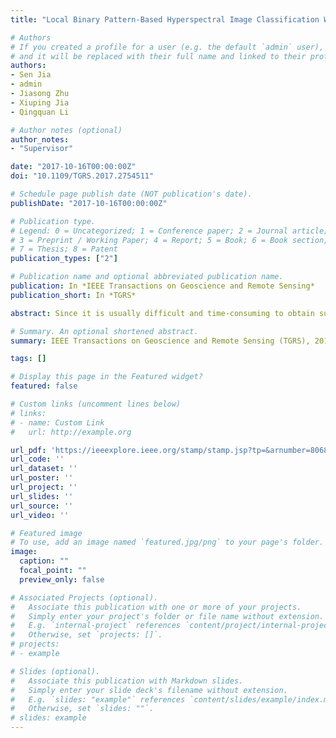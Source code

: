 ```yaml
---
title: "Local Binary Pattern-Based Hyperspectral Image Classification With Superpixel Guidance"

# Authors
# If you created a profile for a user (e.g. the default `admin` user), write the username (folder name) here 
# and it will be replaced with their full name and linked to their profile.
authors:
- Sen Jia
- admin
- Jiasong Zhu
- Xiuping Jia
- Qingquan Li

# Author notes (optional)
author_notes:
- "Supervisor"

date: "2017-10-16T00:00:00Z"
doi: "10.1109/TGRS.2017.2754511"

# Schedule page publish date (NOT publication's date).
publishDate: "2017-10-16T00:00:00Z"

# Publication type.
# Legend: 0 = Uncategorized; 1 = Conference paper; 2 = Journal article;
# 3 = Preprint / Working Paper; 4 = Report; 5 = Book; 6 = Book section;
# 7 = Thesis; 8 = Patent
publication_types: ["2"]

# Publication name and optional abbreviated publication name.
publication: In *IEEE Transactions on Geoscience and Remote Sensing*
publication_short: In *TGRS*

abstract: Since it is usually difficult and time-consuming to obtain sufficient training samples by manually labeling, feature extraction, which investigates the characteristics of hyperspectral images (HSIs), such as spectral continuity and spatial locality of surface objects, to achieve the most discriminative feature representation, is very important for HSI classification. Meanwhile, due to the spatial regularity of surface materials, it is desirable to improve the classification performance of HSIs from the superpixel viewpoint. In this paper, we propose a novel local binary pattern (LBP)-based superpixel-level decision fusion method for HSI classification. The proposed framework employs uniform LBP (ULBP) to extract local image features, and then, a support vector machine is utilized to formulate the probability description of each pixel belonging to every class. The composite image of the first three components extracted by a principal component analysis from the HSI data is oversegmented into many homogeneous regions by using the entropy rate segmentation method. Then, a region merging process is applied to make the superpixels obtained more homogeneous and agree with the spatial structure of materials more precisely. Finally, a probability-oriented classification strategy is applied to classify each pixel based on superpixel-level guidance. The proposed framework “ULBP-based superpixel-level decision fusion framework” is named ULBP-SPG. Experimental results on two real HSI data sets have demonstrated that the proposed ULBP-SPG framework is more effective and powerful than several state-of-the-art methods.

# Summary. An optional shortened abstract.
summary: IEEE Transactions on Geoscience and Remote Sensing (TGRS), 2017

tags: []

# Display this page in the Featured widget?
featured: false

# Custom links (uncomment lines below)
# links:
# - name: Custom Link
#   url: http://example.org

url_pdf: 'https://ieeexplore.ieee.org/stamp/stamp.jsp?tp=&arnumber=8068950'
url_code: ''
url_dataset: ''
url_poster: ''
url_project: ''
url_slides: ''
url_source: ''
url_video: ''

# Featured image
# To use, add an image named `featured.jpg/png` to your page's folder. 
image:
  caption: ""
  focal_point: ""
  preview_only: false

# Associated Projects (optional).
#   Associate this publication with one or more of your projects.
#   Simply enter your project's folder or file name without extension.
#   E.g. `internal-project` references `content/project/internal-project/index.md`.
#   Otherwise, set `projects: []`.
# projects:
# - example

# Slides (optional).
#   Associate this publication with Markdown slides.
#   Simply enter your slide deck's filename without extension.
#   E.g. `slides: "example"` references `content/slides/example/index.md`.
#   Otherwise, set `slides: ""`.
# slides: example
---
```

